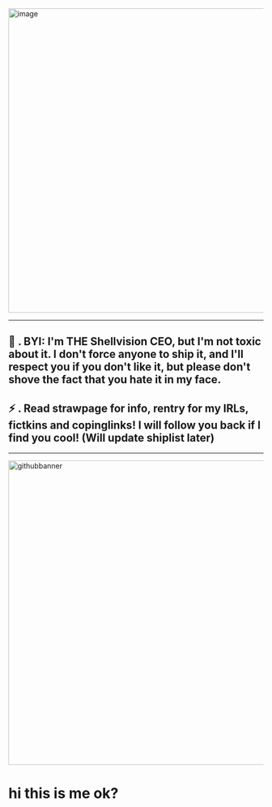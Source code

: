 <img width="900" height="600" alt="image" src="https://github.com/user-attachments/assets/c79f0493-aa6f-430e-9821-3047f2aaf38f" />

--------------------
🐚 . BYI: I'm THE Shellvision CEO, but I'm not toxic about it. I don't force anyone to ship it, and I'll respect you if you don't like it, but please don't shove the fact that you hate it in my face.
--------------------
⚡ . Read strawpage for info, rentry for my IRLs, fictkins and copinglinks! I will follow you back if I find you cool! (Will update shiplist later)
--------------------
--------------------


<img width="900" height="600" alt="githubbanner" src="https://github.com/user-attachments/assets/18be1374-a0ea-4e53-b722-e5a074fa3e33" />



# hi this is me ok?
